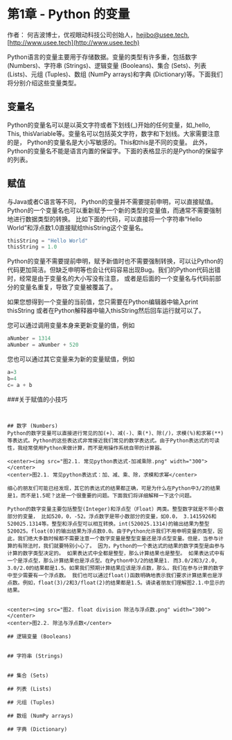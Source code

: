 # 第1章 - Python 的变量

作者： 何吉波博士，优视眼动科技公司创始人，hejibo@usee.tech, [http://www.usee.tech](http://www.usee.tech)  

Python语言的变量主要用于存储数据。变量的类型有许多重，包括数字 (Numbers)、字符串 (Strings)、逻辑变量 (Booleans)、集合 (Sets)、列表 (Lists)、元组 (Tuples)、数组 (NumPy arrays)和字典 (Dictionary)等。下面我们将分别介绍这些变量类型。

## 变量名
 Python的变量名可以是以英文字符或者下划线(_)开始的任何变量，如_hello, This, thisVariable等。变量名可以包括英文字符，数字和下划线。大家需要注意的是， Python的变量名是大小写敏感的。This和this是不同的变量。 此外， Python的变量名不能是语言内置的保留字。下面的表格显示的是Python的保留字的列表。
 
## 赋值
与Java或者C语言等不同， Python的变量并不需要提前申明，可以直接赋值。Python的一个变量名也可以重新赋予一个新的类型的变量值，而通常不需要强制地进行数据类型的转换。
比如下面的代码，可以直接将一个字符串“Hello World”和浮点数1.0直接赋给thisString这个变量名。

```python
thisString = "Hello World"
thisString = 1.0

```

Python的变量不需要提前申明，赋予新值时也不需要强制转换，可以让Python的代码更加简洁。但缺乏申明等也会让代码容易出现Bug。我们的Python代码出错时，经常是由于变量名的大小写没有注意， 或者是后面的一个变量名与代码前部分的变量名重复，导致了变量被覆盖了。

如果您想得到一个变量的当前值，您只需要在Python编辑器中输入print thisString 或者在Python解释器中输入thisString然后回车运行就可以了。

您可以通过调用变量本身来更新变量的值，例如
```python
aNumber = 1314
aNumber = aNumber + 520
```


您也可以通过其它变量来为新的变量赋值，例如
```python
a=3
b=4
c= a + b
```
###关于赋值的小技巧
~~~~~~~~~~~加入深度复制和浅度复制的讨论。


## 数字 (Numbers)
Python的数字变量可以直接进行常见的加(+)、减(-)、乘(*)、除(/)，求模(%)和求幂(**)等表达式。Python的这些表达式非常接近我们常见的数学表达式。由于Python表达式的可读性，我经常使用Python来做计算，而不是用操作系统自带的计算器。

<center><img src="图2.1. 常见python表达式-加减乘除.png" width="300"></center>
<center>图2.1. 常见python表达式：加、减、乘、除，求模和求幂</center>

细心的朋友们可能已经发现，其它的表达式的结果都正确，可是为什么在Python中3/2的结果是1，而不是1.5呢？这是一个很重要的问题。下面我们将详细解释一下这个问题。

Python的数字变量主要包括整型(Integer)和浮点型（Float）两类。整型数字就是不带小数部分的变量， 比如520，0，-52。浮点数字是带小数部分的变量，如0.0， 3.1415926和520025.1314等。整型和浮点型可以相互转换。int(520025.1314)的输出结果为整型520025。float(0)的输出结果为浮点数0.0。由于Python允许我们不用申明变量的类型，因此，我们绝大多数时候都不需要注意一个数字变量是整型变量还是浮点型变量。但是，当参与计算的有除法时，我们就要特别小心了。 因为，Python的一个表达式的结果的数字类型是由参与计算的数字类型决定的。 如果表达式中全都是整型，那么计算结果也是整型。 如果表达式中有一个是浮点型，那么计算结果也是浮点型。在Python中3/2的结果是1. 而3.0/2和3/2.0, 3.0/2.0的结果都是1.5。如果我们预期计算结果应该是浮点数，那么，我们在参与计算的数字中至少需要有一个浮点数。 我们也可以通过float()函数明确地表示我们要求计算结果也是浮点数。例如，float(3)/2和3/float(2)的结果都是1.5。请读者朋友们理解图2.1.中显示的结果。


<center><img src="图2. float division 除法与浮点数.png" width="300"></center>
<center>图2.2. 除法与浮点数</center>

## 逻辑变量 (Booleans)


## 字符串 (Strings)


## 集合 (Sets)

## 列表 (Lists)

## 元组 (Tuples)

## 数组 (NumPy arrays)

## 字典 (Dictionary)

